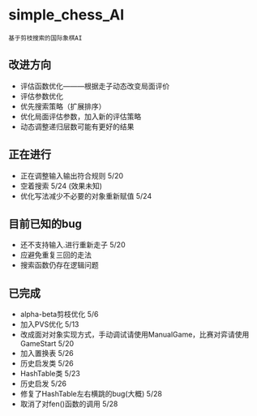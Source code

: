 # simple_chess_AI

`基于剪枝搜索的国际象棋AI`

## 改进方向

* 评估函数优化———根据走子动态改变局面评价
* 评估参数优化
* 优先搜索策略（扩展排序）
* 优化局面评估参数，加入新的评估策略
* 动态调整递归层数可能有更好的结果

## 正在进行

* 正在调整输入输出符合规则 5/20
* 空着搜索 5/24 (效果未知)
* 优化写法减少不必要的对象重新赋值 5/24

## 目前已知的bug

* 还不支持输入.进行重新走子 5/20
* 应避免重复三回的走法
* 搜索函数仍存在逻辑问题

## 已完成

* alpha-beta剪枝优化 5/6
* 加入PVS优化 5/13
* 改成面对对象实现方式，手动调试请使用ManualGame，比赛对弈请使用GameStart 5/20
* 加入置换表 5/26
* 历史启发类 5/26
* HashTable类 5/23
* 历史启发 5/26
* 修复了HashTable左右横跳的bug(大概) 5/28
* 取消了对fen()函数的调用 5/28
